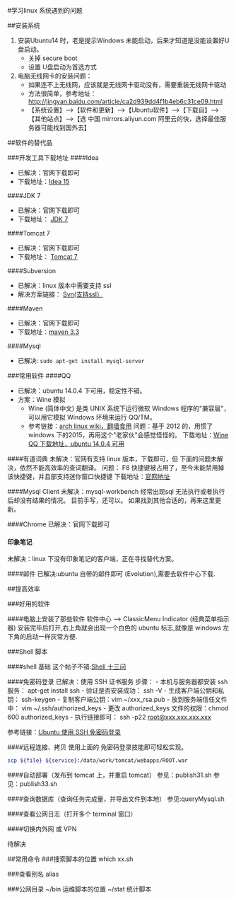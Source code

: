#学习linux 系统遇到的问题

##安装系统
1. 安装Ubuntu14 时，老是提示Windows 未能启动，后来才知道是没能设置好U盘启动。 
	- 关掉 secure boot
	- 设置 U盘启动为首选方式
2. 电脑无线网卡的安装问题：
	- 如果连不上无线网，应该就是无线网卡驱动没有，需要重装无线网卡驱动
	- 方法很简单，参考地址：http://jingyan.baidu.com/article/ca2d939dd4f1b4eb6c31ce09.html
	- 【系统设置】-->【软件和更新】-->【Ubuntu软件】-->【下载自】-->【其他站点】-->【选 中国 mirrors.aliyun.com 阿里云的快，选择最佳服务器可能找到国外去】

##软件的替代品

###开发工具下载地址
####Idea
- 已解决：官网下载即可
- 下载地址：[Idea 15](http://www.jetbrains.com/idea/download/#tabs_1=linux)

####JDK 7
- 已解决：官网下载即可
- 下载地址： [JDK 7](http://www.oracle.com/technetwork/java/javase/downloads/jdk7-downloads-1880260.html)

####Tomcat 7
- 已解决：官网下载即可
- 下载地址： [Tomcat 7](http://tomcat.apache.org/download-70.cgi)

####Subversion
- 已解决：linux 版本中需要支持 ssl
- 解决方案链接： [Svn(支持ssl）](http://blog.csdn.net/osherrylee/article/details/8559558)

####Maven 
- 已解决：官网下载即可
- 下载地址：[maven 3.3](http://maven.apache.org/download.cgi)

####Mysql
- 已解决: `sudo apt-get install mysql-server`

###常用软件
####QQ
- 已解决：ubuntu 14.0.4 下可用，稳定性不错。
- 方案：Wine 模拟
    - Wine (简体中文) 是类 UNIX 系统下运行微软 Windows 程序的"兼容层"，可以用它模拟 Windows 环境来运行 QQ/TM。
    - 参考链接：[arch linux wiki，翻墙食用](https://wiki.archlinux.org/index.php/Tencent_QQ_%28%E7%AE%80%E4%BD%93%E4%B8%AD%E6%96%87%29)
问题：基于 2012 的，用惯了 windows 下的2015，再用这个"老家伙"会感觉怪怪的。
下载地址：[Wine QQ 下载地址，ubuntu 14.0.4 可用](http://www.ubuntukylin.com/application/show.php?lang=cn&id=279) 

####有道词典
未解决：官网有支持 linux 版本，下载即可，但 下面的问题未解决，依然不能高效率的查词翻译。
问题： F8 快捷键被占用了，至今未能禁用掉该快捷键，并且部支持迷你窗口快捷键
下载地址：[官网地址](http://cidian.youdao.com/index-linux.html?keyfrom=cnbeta&utm_source=mindstore.io)

####Mysql Client
未解决：mysql-workbench 经常出现sql 无法执行或者执行后却没有结果的情况。
目前手写，还可以。
如果找到其他合适的，再来这里更新。

####Chrome 
已解决：官网下载即可

#### 印象笔记
未解决：linux 下没有印象笔记的客户端，正在寻找替代方案。

####邮件
已解决:ubuntu 自带的邮件即可 (Evolution),需要去软件中心下载.


##提高效率

###好用的软件

####电脑上安装了那些软件
软件中心 --> ClassicMenu Indicator (经典菜单指示器)
安装完毕后打开,右上角就会出现一个白色的 ubuntu 标志,就像是 windows 左下角的启动一样灰常方便.

###Shell 脚本

####shell 基础
这个帖子不错:[Shell 十三问](http://bbs.chinaunix.net/thread-218853-1-1.html)

####免密码登录
已解决：使用 SSH 证书服务
步骤：
	- 本机与服务器都安装 ssh 服务： apt-get install ssh
	- 验证是否安装成功： ssh -V
	- 生成客户端公钥和私钥： ssh-keygen
	- 复制客户端公钥：vim ~/xxx_rsa.pub
	- 放到服务端信任文件中： vim ~/.ssh/authorized_keys
	- 更改 authorized_keys 文件的权限：chmod 600 authorized_keys
	- 执行链接即可： ssh -p22 root@xxx.xxx.xxx.xxx

参考链接：[Ubuntu 使用 SSH 免密码登录](http://jingyan.baidu.com/article/60ccbceb02bd4264cab197b9.html)

####远程连接、拷贝
使用上面的 免密码登录技能即可轻松实现。

```bash
scp ${file} ${service}:/data/work/tomcat/webapps/ROOT.war
```

####自动部署（发布到 tomcat 上，并重启 tomcat）
参见：publish31.sh
参见：publish33.sh

####查询数据库（查询任务完成量，并导出文件到本地）
参见:queryMysql.sh

####查看公网日志（打开多个 terminal 窗口）

####切换内外网 或 VPN

待解决


##常用命令
###搜索脚本的位置
which xx.sh 

###查看别名
alias

###公网目录
~/bin 运维脚本的位置
~/stat 统计脚本
